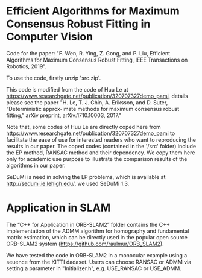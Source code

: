 # Efficient Algorithms for Maximum Consensus Robust Fitting in Computer Vision

Code for the paper:
"F. Wen, R. Ying, Z. Gong, and P. Liu, Efficient Algorithms for Maximum Consensus Robust Fitting, IEEE Transactions on Robotics, 2019". 

To use the code, firstly unzip 'src.zip'.

This code is modified from the code of Huu Le at https://www.researchgate.net/publication/320707327demo_pami, details please see the paper "H. Le, T. J. Chin, A. Eriksson, and D. Suter, “Deterministic approx-imate methods for maximum consensus robust fitting,” arXiv preprint, arXiv:1710.10003, 2017."

Note that, some codes of Huu Le are directly coped here from https://www.researchgate.net/publication/320707327demo_pami to facilitate the ease of use for interested readers who want to reproducing the results in our paper. The coped codes (contained in the '/src' folder) include the EP method, RANSAC method and their dependency. We copy them here only for academic use purpose to illustrate the comparison results of the algorithms in our paper.

SeDuMi is need in solving the LP problems, which is available at http://sedumi.ie.lehigh.edu/, we used SeDuMi 1.3.

# Application in SLAM
The “C++ for Application in ORB-SLAM2” folder contains the C++ implementation of the ADMM algorithm for homography and fundamental matrix estimation, which can be directly used in the popular open source ORB-SLAM2 system (https://github.com/raulmur/ORB_SLAM2). 

We have tested the code in ORB-SLAM2 in a monocular example using a seuence from the KITTI dadaset.
Users can choose RANSAC or ADMM via setting a parameter in "Initializer.h", e.g. USE_RANSAC or USE_ADMM.
